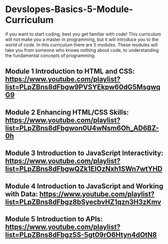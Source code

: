 # Devslopes-Basics-5-Module-Curriculum

If you want to start coding, best you get familiar with code! This curriculum will not make you a master in programming, but it will introduce you to the world of code. In this curriculum there are 5 modules. These modules will take you from someone who knows nothing about code, to understanding the fundamental concepts of programming.

## Module 1 Introduction to HTML and CSS: https://www.youtube.com/playlist?list=PLpZBns8dFbgw9PVSYEkpw60dG5MsgwqG9
## Module 2 Enhancing HTML/CSS Skills: https://www.youtube.com/playlist?list=PLpZBns8dFbgwon0U4wNsm6Oh_AD6BZ-0h
## Module 3 Introduction to JavaScript Interactivity: https://www.youtube.com/playlist?list=PLpZBns8dFbgwQZk1EIOzNxh1SWn7wtYHD
## Module 4 Introduction to JavaScript and Working with Data: https://www.youtube.com/playlist?list=PLpZBns8dFbgz8bSyecbvHZ1qzn3H3zKmv
## Module 5 Introduction to APIs: https://www.youtube.com/playlist?list=PLpZBns8dFbgz5S-5gt09rO6Htyn4dOtN8
